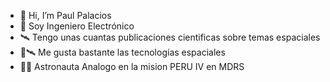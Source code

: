 - 👋 Hi, I’m Paul Palacios 
- 🚀 Soy Ingeniero Electrónico
- 🛰 Tengo unas cuantas publicaciones cientificas sobre temas espaciales
- 🚀🛰 Me gusta bastante las tecnologías espaciales
- 👨‍🚀  Astronauta Analogo en la mision PERU IV en MDRS


